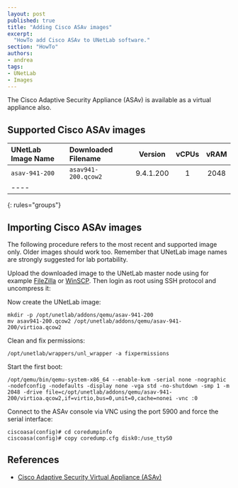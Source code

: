 ```yaml
---
layout: post
published: true
title: "Adding Cisco ASAv images"
excerpt:
  "HowTo add Cisco ASAv to UNetLab software."
section: "HowTo"
authors:
- andrea
tags:
- UNetLab
- Images
---
```

The Cisco Adaptive Security Appliance (ASAv) is available as a virtual appliance also.

## Supported Cisco ASAv images

| UNetLab Image Name | Downloaded Filename | Version | vCPUs | vRAM |
|:--|:--|:-:|:-:|:-:|
| `asav-941-200` | `asav941-200.qcow2` | 9.4.1.200 | 1 | 2048 |
|----
{: rules="groups"}

## Importing Cisco ASAv images

The following procedure refers to the most recent and supported image only. Older images should work too. Remember that UNetLab image names are strongly suggested for lab portability.

Upload the downloaded image to the UNetLab master node using for example [FileZilla](https://filezilla-project.org/ "FileZilla") or [WinSCP](http://winscp.net/ "WinSCP"). Then login as root using SSH protocol and uncompress it:

Now create the UNetLab image:

~~~
mkdir -p /opt/unetlab/addons/qemu/asav-941-200
mv asav941-200.qcow2 /opt/unetlab/addons/qemu/asav-941-200/virtioa.qcow2
~~~

Clean and fix permissions:

~~~
/opt/unetlab/wrappers/unl_wrapper -a fixpermissions
~~~

Start the first boot:

~~~
/opt/qemu/bin/qemu-system-x86_64 --enable-kvm -serial none -nographic -nodefconfig -nodefaults -display none -vga std -no-shutdown -smp 1 -m 2048 -drive file=c/opt/unetlab/addons/qemu/asav-941-200/virtioa.qcow2,if=virtio,bus=0,unit=0,cache=nonei -vnc :0
~~~

Connect to the ASAv console via VNC using the port 5900 and force the serial interface:

~~~
ciscoasa(config)# cd coredumpinfo
ciscoasa(config)# copy coredump.cfg disk0:/use_ttyS0
~~~

## References

* [Cisco Adaptive Security Virtual Appliance (ASAv)](http://www.cisco.com/c/en/us/products/security/virtual-adaptive-security-appliance-firewall/index.html "Cisco Adaptive Security Virtual Appliance")
